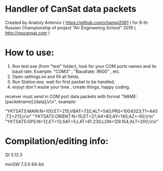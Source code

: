 # Handler of CanSat data packets
Created by Anatoly Antonov ( https://github.com/champi2061 ) for 8-th Russian Championship of project "Air Engineering School" 2019 ( http://roscansat.com )

# How to use:
1) Run test.exe (from "test" folder), look for your COM ports names and its baud rate. Example: "COM3" , "Baudrate: 9600" , etc.
2) Open settings.ini and fill all fields.
3) Run Station.exe, wait for first packet to be handled.
4) enjoy! don't waste your time , create things, happy coding.

receiver must send in COM port data packets with format "NAME:[packetname]:[data];\r\n", example:

"YKTSAT5:MAIN:N=100;ET=215;VBAT=732;ALT=540;PRS=1004323;T1=440;T2=213;\r\n"
"YKTSAT5:ORIENT:N=15;ET=27;AX=83;AY=140;AZ=-60;\r\n"
"YKTSAT5:GPS:N=12;ET=12;SAT=5;LAT=61.230;LON=129.154;ALT=200;\r\n"

# Compilation/editing info:
Qt 5.12.3

minGW 7.3.0 64-bit

